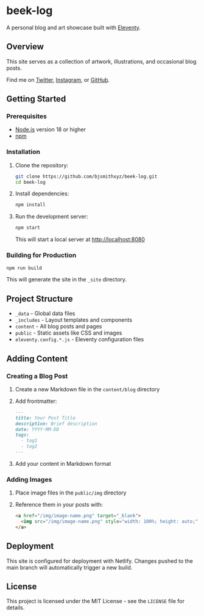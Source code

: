 # beek-log

A personal blog and art showcase built with [Eleventy](https://www.11ty.dev/).

## Overview

This site serves as a collection of artwork, illustrations, and occasional blog posts.

Find me on [Twitter](https://twitter.com/bjsmithxyz), [Instagram](https://www.instagram.com/bjsmith.xyz/), or [GitHub](https://github.com/bjsmithxyz/).

## Getting Started

### Prerequisites

- [Node.js](https://nodejs.org/) version 18 or higher
- [npm](https://www.npmjs.com/)

### Installation

1. Clone the repository:

   ```bash
   git clone https://github.com/bjsmithxyz/beek-log.git
   cd beek-log
   ```

2. Install dependencies:

   ```bash
   npm install
   ```

3. Run the development server:

   ```bash
   npm start
   ```

   This will start a local server at [http://localhost:8080](http://localhost:8080)

### Building for Production

```bash
npm run build
```

This will generate the site in the `_site` directory.

## Project Structure

- `_data` - Global data files
- `_includes` - Layout templates and components
- `content` - All blog posts and pages
- `public` - Static assets like CSS and images
- `eleventy.config.*.js` - Eleventy configuration files

## Adding Content

### Creating a Blog Post

1. Create a new Markdown file in the `content/blog` directory
2. Add frontmatter:

   ```markdown
   ---
   title: Your Post Title
   description: Brief description
   date: YYYY-MM-DD
   tags:
     - tag1
     - tag2
   ---
   ```

3. Add your content in Markdown format

### Adding Images

1. Place image files in the `public/img` directory
2. Reference them in your posts with:

   ```html
   <a href="/img/image-name.png" target="_blank">
     <img src="/img/image-name.png" style="width: 100%; height: auto;">
   </a>
   ```

## Deployment

This site is configured for deployment with Netlify. Changes pushed to the main branch will automatically trigger a new build.

## License

This project is licensed under the MIT License - see the `LICENSE` file for details.
